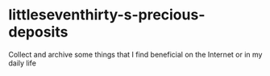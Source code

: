 # littleseventhirty-s-precious-deposits
Collect and archive some things that I find beneficial on the Internet or in my daily life
